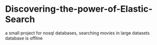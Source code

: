 # Discovering-the-power-of-Elastic-Search
a small project for nosql databases, searching movies in large datasets
database is offline
